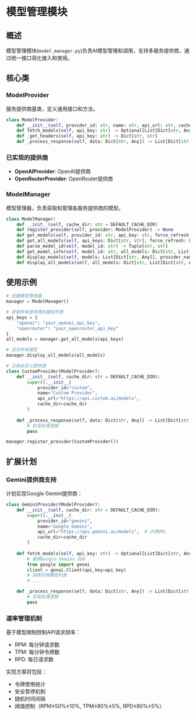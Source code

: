 # 模型管理模块

## 概述

模型管理模块(`model_manager.py`)负责AI模型管理和调用，支持多服务提供商，通过统一接口简化接入和使用。

## 核心类

### ModelProvider

服务提供商基类，定义通用接口和方法。

```python
class ModelProvider:
    def __init__(self, provider_id: str, name: str, api_url: str, cache_dir: str = DEFAULT_CACHE_DIR)
    def fetch_models(self, api_key: str) -> Optional[List[Dict[str, Any]]]
    def _get_headers(self, api_key: str) -> Dict[str, str]
    def _process_response(self, data: Dict[str, Any]) -> List[Dict[str, Any]]
```

### 已实现的提供商

- **OpenAIProvider**: OpenAI提供商
- **OpenRouterProvider**: OpenRouter提供商

### ModelManager

模型管理器，负责获取和管理各服务提供商的模型。

```python
class ModelManager:
    def __init__(self, cache_dir: str = DEFAULT_CACHE_DIR)
    def register_provider(self, provider: ModelProvider) -> None
    def get_models(self, provider_id: str, api_key: str, force_refresh: bool = False) -> List[Dict[str, Any]]
    def get_all_models(self, api_keys: Dict[str, str], force_refresh: bool = False) -> Dict[str, List[Dict[str, Any]]]
    def parse_model_id(self, model_id: str) -> Tuple[str, str]
    def get_model_info(self, model_id: str, all_models: Dict[str, List[Dict[str, Any]]]) -> Optional[Dict[str, Any]]
    def display_models(self, models: List[Dict[str, Any]], provider_name: str = "") -> None
    def display_all_models(self, all_models: Dict[str, List[Dict[str, Any]]]) -> None
```

## 使用示例

```python
# 创建模型管理器
manager = ModelManager()

# 获取所有提供商的模型列表
api_keys = {
    "openai": "your_openai_api_key",
    "openrouter": "your_openrouter_api_key"
}
all_models = manager.get_all_models(api_keys)

# 显示所有模型
manager.display_all_models(all_models)

# 注册自定义提供商
class CustomProvider(ModelProvider):
    def __init__(self, cache_dir: str = DEFAULT_CACHE_DIR):
        super().__init__(
            provider_id="custom",
            name="Custom Provider",
            api_url="https://api.custom.ai/models",
            cache_dir=cache_dir
        )
    
    def _process_response(self, data: Dict[str, Any]) -> List[Dict[str, Any]]:
        # 实现处理逻辑
        pass

manager.register_provider(CustomProvider())
```

## 扩展计划

### Gemini提供商支持

计划实现Google Gemini提供商：

```python
class GeminiProvider(ModelProvider):
    def __init__(self, cache_dir: str = DEFAULT_CACHE_DIR):
        super().__init__(
            provider_id="gemini",
            name="Google Gemini",
            api_url="https://api.gemini.ai/models",  # 示例URL
            cache_dir=cache_dir
        )
    
    def fetch_models(self, api_key: str) -> Optional[List[Dict[str, Any]]]:
        # 使用Google Gemini SDK
        from google import genai
        client = genai.Client(api_key=api_key)
        # 获取可用模型列表
        # ...

    def _process_response(self, data: Dict[str, Any]) -> List[Dict[str, Any]]:
        # 实现处理逻辑
        pass
```

### 速率管理机制

基于模型限制控制API请求频率：

- RPM: 每分钟请求数
- TPM: 每分钟令牌数
- RPD: 每日请求数

实现方案将包括：
- 令牌使用统计
- 安全暂停机制
- 随机时间间隔
- 阈值控制（RPM≤50%±10%, TPM≤80%±5%, RPD≤80%±5%）